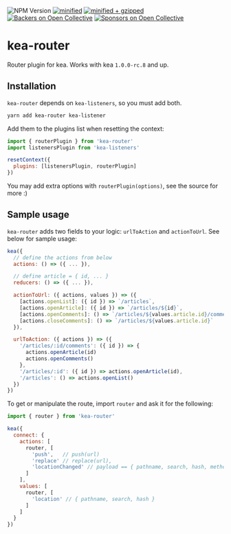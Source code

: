 ![NPM Version](https://img.shields.io/npm/v/kea-router.svg)
[![minified](https://badgen.net/bundlephobia/min/kea-router)](https://bundlephobia.com/result?p=kea-router)
[![minified + gzipped](https://badgen.net/bundlephobia/minzip/kea-router)](https://bundlephobia.com/result?p=kea-router)
[![Backers on Open Collective](https://opencollective.com/kea/backers/badge.svg)](#backers)
[![Sponsors on Open Collective](https://opencollective.com/kea/sponsors/badge.svg)](#sponsors)

# kea-router

Router plugin for kea. Works with kea `1.0.0-rc.8` and up.

## Installation

`kea-router` depends on `kea-listeners`, so you must add both.

```sh
yarn add kea-router kea-listener
```

Add them to the plugins list when resetting the context:

```js
import { routerPlugin } from 'kea-router'
import listenersPlugin from 'kea-listeners'

resetContext({
  plugins: [listenersPlugin, routerPlugin]
})
```

You may add extra options with `routerPlugin(options)`, see the source for more :)

## Sample usage

`kea-router` adds two fields to your logic: `urlToAction` and `actionToUrl`. See below for sample usage:

```js
kea({
  // define the actions from below
  actions: () => ({ ... }),

  // define article = { id, ... }
  reducers: () => ({ ... }),

  actionToUrl: ({ actions, values }) => ({
    [actions.openList]: ({ id }) => `/articles`,
    [actions.openArticle]: ({ id }) => `/articles/${id}`,
    [actions.openComments]: () => `/articles/${values.article.id}/comments`,
    [actions.closeComments]: () => `/articles/${values.article.id}`
  }),

  urlToAction: ({ actions }) => ({
    '/articles/:id/comments': ({ id }) => {
      actions.openArticle(id)
      actions.openComments()
    },
    '/articles/:id': ({ id }) => actions.openArticle(id),
    '/articles': () => actions.openList()
  })
})
```

To get or manipulate the route, import `router` and ask it for the following:

```js
import { router } from 'kea-router'

kea({
  connect: {
    actions: [
      router, [
        'push',   // push(url)
        'replace' // replace(url),
        'locationChanged' // payload == { pathname, search, hash, method }
      ]
    ],
    values: [
      router, [
        'location' // { pathname, search, hash }
      ]
    ]
  }
})
```
